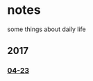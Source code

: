 # notes
some things about daily life
## 2017
### [04-23](https://github.com/wangkunSE/notes/blob/master/catalog/2017/04-23.md) 
